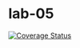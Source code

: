 # lab-05
[![Coverage Status](https://coveralls.io/repos/github/Alinoos/lab05/badge.svg?branch=master)](https://coveralls.io/github/Alinoos/lab05?branch=master)

